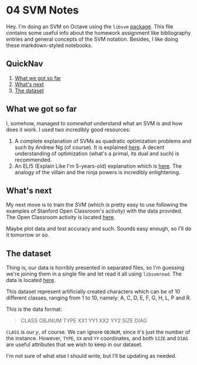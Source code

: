 # 04 SVM Notes

Hey.
I'm doing an SVM on Octave using the `libsvm` [package](https://www.csie.ntu.edu.tw/~cjlin/libsvm/).
This file contains some useful info about the homework assignment like bibliography entries and general concepts of the SVM notation.
Besides, I like doing these markdown-styled notebooks.

## QuickNav

1. [What we got so far](#what-we-got-so-far)
2. [What's next](#what's-next)
3. [The dataset](#the-dataset)

## What we got so far

I, somehow, managed to *somewhat* understand what an SVM is and how does it work. I used two incredibly good resources:

1. A complete explanation of SVMs as quadratic optimization problems and such by Andrew Ng (of course). It is explained [here](http://cs229.stanford.edu/notes/cs229-notes3.pdf). A decent understanding of optimization (what's a primal, its dual and such) is recommended.
2. An ELI5 (Explain Like I'm 5-years-old) explanation which is [here](https://www.reddit.com/r/MachineLearning/comments/15zrpp/please_explain_support_vector_machines_svm_like_i/). The analogy of the villain and the ninja powers is incredibly enlightening.

## What's next

My next move is to train the SVM (which is pretty easy to use following the examples of Stanford Open Classroom's activity) with the data provided. The Open Classroom activity is located [here](http://openclassroom.stanford.edu/MainFolder/DocumentPage.php?course=MachineLearning&doc=exercises/ex7/ex7.html).

Maybe plot data and test accuracy and such.
Sounds easy enough, so I'll do it tomorrow or so.

## The dataset

Thing is, our data is horribly presented in separated files, so I'm guessing we're joining them in a single file and let read it all using `libsvmread`. The data is located [here](https://archive.ics.uci.edu/ml/datasets/Artificial+Characters).

This dataset represent artificially created characters which can be of 10 different classes, ranging from 1 to 10, namely: A, C, D, E, F, G, H, L, P and R.

This is the data format:

> CLASS OBJNUM TYPE XX1 YY1 XX2 YY2 SIZE DIAG

`CLASS` is our *y*, of course.
We can ignore `OBJNUM`, since it's just the number of the instance.
However, `TYPE`, `XX` and `YY` coordinates, and both `SIZE` and `DIAG` are useful attributes that we wish to keep in our dataset.

I'm not sure of what else I should write, but I'll be updating as needed.